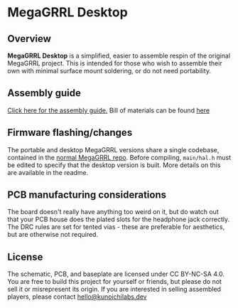 # MegaGRRL Desktop
## Overview
**MegaGRRL Desktop** is a simplified, easier to assemble respin of the original MegaGRRL project. This is intended for those who wish to assemble their own with minimal surface mount soldering, or do not need portability.
## Assembly guide
[Click here for the assembly guide.](https://git.agiri.ninja/natalie/MegaGRRL_Desktop/wikis/Assembly-guide) Bill of materials can be found [here](https://git.agiri.ninja/natalie/MegaGRRL_Desktop/wikis/BOM)
## Firmware flashing/changes
The portable and desktop MegaGRRL versions share a single codebase, contained in the [normal MegaGRRL repo](https://git.agiri.ninja/natalie/megagrrl). Before compiling, `main/hal.h` must be edited to specify that the desktop version is built. More details on this are available in the readme.
## PCB manufacturing considerations
The board doesn't really have anything too weird on it, but do watch out that your PCB house does the plated slots for the headphone jack correctly. The DRC rules are set for tented vias - these are preferable for aesthetics, but are otherwise not required.
## License
The schematic, PCB, and baseplate are licensed under CC BY-NC-SA 4.0. You are free to build this project for yourself or friends, but please do not sell it or misrepresent its origin. If you are interested in selling assembled players, please contact hello@kunoichilabs.dev
